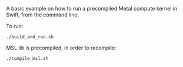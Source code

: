 A basic example on how to run a precompiled Metal compute kernel in Swift, from the command line.  

To run: 

```./build_and_run.sh``` 

MSL lib is precompiled, in order to recompile: 

```./compile_msl.sh```
